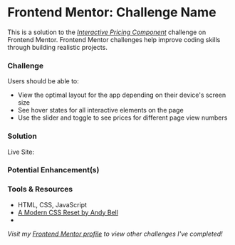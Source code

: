 # Frontend Mentor: Challenge Name
This is a solution to the _[Interactive Pricing Component](https://www.frontendmentor.io/challenges/interactive-pricing-component-t0m8PIyY8)_ challenge on Frontend Mentor. Frontend Mentor challenges help improve coding skills through building realistic projects.


### Challenge
Users should be able to:
- View the optimal layout for the app depending on their device's screen size
- See hover states for all interactive elements on the page
- Use the slider and toggle to see prices for different page view numbers


### Solution
Live Site: []()


### Potential Enhancement(s)


### Tools & Resources
- HTML, CSS, JavaScript
- [A Modern CSS Reset by Andy Bell](https://piccalil.li/blog/a-modern-css-reset/)
- []()


_Visit my [Frontend Mentor profile](https://www.frontendmentor.io/profile/tinuola) to view other challenges I've completed!_